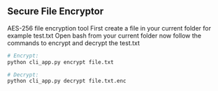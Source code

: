 ## Secure File Encryptor
AES-256 file encryption tool
First create a file in your current folder for example test.txt
Open bash from your current folder now follow the commands to encrypt and decrypt the test.txt
```bash
# Encrypt:
python cli_app.py encrypt file.txt

# Decrypt:
python cli_app.py decrypt file.txt.enc

